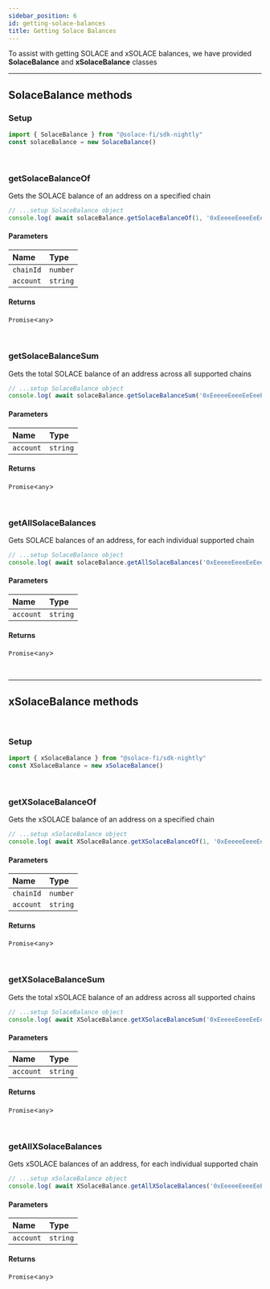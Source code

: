 ```yaml
---
sidebar_position: 6
id: getting-solace-balances
title: Getting Solace Balances
---
```


To assist with getting SOLACE and xSOLACE balances, we have provided **SolaceBalance** and **xSolaceBalance** classes

---

## **SolaceBalance methods**

### **Setup**
```js
import { SolaceBalance } from "@solace-fi/sdk-nightly"
const solaceBalance = new SolaceBalance()
```

<br/>

### **getSolaceBalanceOf**

Gets the SOLACE balance of an address on a specified chain

```js
// ...setup SolaceBalance object
console.log( await solaceBalance.getSolaceBalanceOf(1, '0xEeeeeEeeeEeEeeEeEeEeeEEEeeeeEeeeeeeeEEeE') )
```

#### Parameters

| Name | Type |
| :------ | :------ |
| `chainId` | `number` |
| `account` | `string` |

#### Returns

`Promise`<`any`\>

<br/>

### **getSolaceBalanceSum**

Gets the total SOLACE balance of an address across all supported chains

```js
// ...setup SolaceBalance object
console.log( await solaceBalance.getSolaceBalanceSum('0xEeeeeEeeeEeEeeEeEeEeeEEEeeeeEeeeeeeeEEeE') )
```

#### Parameters

| Name | Type |
| :------ | :------ |
| `account` | `string` |

#### Returns

`Promise`<`any`\>

<br/>

### **getAllSolaceBalances**

Gets SOLACE balances of an address, for each individual supported chain

```js
// ...setup SolaceBalance object
console.log( await solaceBalance.getAllSolaceBalances('0xEeeeeEeeeEeEeeEeEeEeeEEEeeeeEeeeeeeeEEeE') )
```

#### Parameters

| Name | Type |
| :------ | :------ |
| `account` | `string` |

#### Returns

`Promise`<`any`\>

<br/>

---

## **xSolaceBalance methods**

<br/>

### **Setup**
```js
import { xSolaceBalance } from "@solace-fi/sdk-nightly"
const XSolaceBalance = new xSolaceBalance()
```

<br/>

### **getXSolaceBalanceOf**

Gets the xSOLACE balance of an address on a specified chain

```js
// ...setup xSolaceBalance object
console.log( await XSolaceBalance.getXSolaceBalanceOf(1, '0xEeeeeEeeeEeEeeEeEeEeeEEEeeeeEeeeeeeeEEeE') )
```

#### Parameters

| Name | Type |
| :------ | :------ |
| `chainId` | `number` |
| `account` | `string` |

#### Returns

`Promise`<`any`\>

<br/>

### **getXSolaceBalanceSum**

Gets the total xSOLACE balance of an address across all supported chains

```js
// ...setup SolaceBalance object
console.log( await XSolaceBalance.getXSolaceBalanceSum('0xEeeeeEeeeEeEeeEeEeEeeEEEeeeeEeeeeeeeEEeE') )
```

#### Parameters

| Name | Type |
| :------ | :------ |
| `account` | `string` |

#### Returns

`Promise`<`any`\>

<br/>

### **getAllXSolaceBalances**

Gets xSOLACE balances of an address, for each individual supported chain

```js
// ...setup xSolaceBalance object
console.log( await XSolaceBalance.getAllXSolaceBalances('0xEeeeeEeeeEeEeeEeEeEeeEEEeeeeEeeeeeeeEEeE') )
```

#### Parameters

| Name | Type |
| :------ | :------ |
| `account` | `string` |

#### Returns

`Promise`<`any`\>